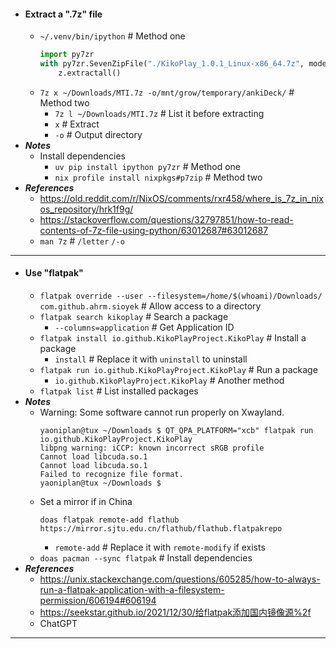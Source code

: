 - #### Extract a ".7z" file
    - `~/.venv/bin/ipython` # Method one
      ```python
      import py7zr
      with py7zr.SevenZipFile("./KikoPlay_1.0.1_Linux-x86_64.7z", mode='r') as z:
          z.extractall()
      ```
    - `7z x ~/Downloads/MTI.7z -o/mnt/grow/temporary/ankiDeck/` # Method two
        - `7z l ~/Downloads/MTI.7z` # List it before extracting
        - `x` # Extract
        - `-o` # Output directory
- ***Notes***
    - Install dependencies
        - `uv pip install ipython py7zr` # Method one
        - `nix profile install nixpkgs#p7zip` # Method two
- ***References***
    - https://old.reddit.com/r/NixOS/comments/rxr458/where_is_7z_in_nixos_repository/hrk1f9g/
    - https://stackoverflow.com/questions/32797851/how-to-read-contents-of-7z-file-using-python/63012687#63012687
    - `man 7z` # `/letter` `/-o`
- ---
- #### Use "flatpak"
    - `flatpak override --user --filesystem=/home/$(whoami)/Downloads/ com.github.ahrm.sioyek` # Allow access to a directory
    - `flatpak search kikoplay` # Search a package
        - `--columns=application` # Get Application ID
    - `flatpak install io.github.KikoPlayProject.KikoPlay` # Install a package
        - `install` # Replace it with `uninstall` to uninstall
    - `flatpak run io.github.KikoPlayProject.KikoPlay` # Run a package
        - `io.github.KikoPlayProject.KikoPlay` # Another method
    - `flatpak list` # List installed packages
- ***Notes***
    - Warning: Some software cannot run properly on Xwayland.
      ```
      yaoniplan@tux ~/Downloads $ QT_QPA_PLATFORM="xcb" flatpak run io.github.KikoPlayProject.KikoPlay
      libpng warning: iCCP: known incorrect sRGB profile
      Cannot load libcuda.so.1
      Cannot load libcuda.so.1
      Failed to recognize file format.
      yaoniplan@tux ~/Downloads $ 
      ```
    - Set a mirror if in China
      ```
      doas flatpak remote-add flathub https://mirror.sjtu.edu.cn/flathub/flathub.flatpakrepo
      ```
        - `remote-add` # Replace it with `remote-modify` if exists
    - `doas pacman --sync flatpak` # Install dependencies
- ***References***
    - https://unix.stackexchange.com/questions/605285/how-to-always-run-a-flatpak-application-with-a-filesystem-permission/606194#606194
    - https://seekstar.github.io/2021/12/30/给flatpak添加国内镜像源%2f
    - ChatGPT
- ---
